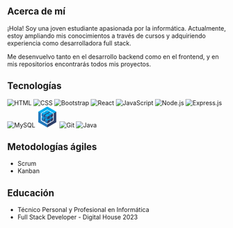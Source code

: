 ## Acerca de mí

¡Hola! Soy una joven estudiante apasionada por la informática. Actualmente, estoy ampliando mis conocimientos a través de cursos y adquiriendo experiencia como desarrolladora full stack.

Me desenvuelvo tanto en el desarrollo backend como en el frontend, y en mis repositorios encontrarás todos mis proyectos.

## Tecnologías

 
 ![HTML](https://img.icons8.com/color/48/000000/html-5--v1.png) 
 ![CSS](https://img.icons8.com/color/48/000000/css3.png)
 ![Bootstrap](https://img.icons8.com/color/48/000000/bootstrap.png) 
 ![React](https://img.icons8.com/ultraviolet/48/000000/react--v1.png) 
 ![JavaScript](https://img.icons8.com/color/48/000000/javascript--v1.png) 
 ![Node.js](https://img.icons8.com/color/48/000000/nodejs.png) 
 ![Express.js](https://img.icons8.com/color/48/000000/express.png) 
 ![MySQL](https://img.icons8.com/fluency/48/000000/mysql-logo.png) 
 ![Sequelize](https://github.com/FlorAmado/FlorAmado/blob/main/images/sequelize.png)
 ![Git](https://img.icons8.com/color/48/000000/git.png)
 ![Java](https://img.icons8.com/color/48/000000/java-coffee-cup-logo--v1.png) 

## Metodologías ágiles

- Scrum
- Kanban

## Educación

- Técnico Personal y Profesional en Informática
- Full Stack Developer - Digital House 2023


